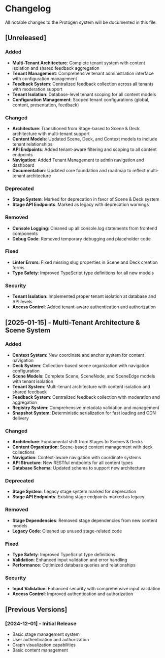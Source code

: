 # Changelog

All notable changes to the Protogen system will be documented in this file.

## [Unreleased]

### Added
- **Multi-Tenant Architecture**: Complete tenant system with content isolation and shared feedback aggregation
- **Tenant Management**: Comprehensive tenant administration interface with configuration management
- **Feedback System**: Centralized feedback collection across all tenants with moderation support
- **Tenant Isolation**: Database-level tenant scoping for all content models
- **Configuration Management**: Scoped tenant configurations (global, content, presentation, feedback)

### Changed
- **Architecture**: Transitioned from Stage-based to Scene & Deck architecture with multi-tenant support
- **Content Models**: Updated Scene, Deck, and Context models to include tenant relationships
- **API Endpoints**: Added tenant-aware filtering and scoping to all content endpoints
- **Navigation**: Added Tenant Management to admin navigation and dashboard
- **Documentation**: Updated core foundation and roadmap to reflect multi-tenant architecture

### Deprecated
- **Stage System**: Marked for deprecation in favor of Scene & Deck system
- **Stage API Endpoints**: Marked as legacy with deprecation warnings

### Removed
- **Console Logging**: Cleaned up all console.log statements from frontend components
- **Debug Code**: Removed temporary debugging and placeholder code

### Fixed
- **Linter Errors**: Fixed missing slug properties in Scene and Deck creation forms
- **Type Safety**: Improved TypeScript type definitions for all new models

### Security
- **Tenant Isolation**: Implemented proper tenant isolation at database and API levels
- **Access Control**: Added tenant-aware authentication and authorization

## [2025-01-15] - Multi-Tenant Architecture & Scene System

### Added
- **Context System**: New coordinate and anchor system for content navigation
- **Deck System**: Collection-based scene organization with navigation configuration
- **Scene Models**: Complete Scene, SceneNode, and SceneEdge models with tenant isolation
- **Tenant System**: Multi-tenant architecture with content isolation and shared feedback
- **Feedback System**: Centralized feedback collection with moderation and aggregation
- **Registry System**: Comprehensive metadata validation and management
- **Snapshot System**: Deterministic serialization for fast loading and CDN delivery

### Changed
- **Architecture**: Fundamental shift from Stages to Scenes & Decks
- **Content Organization**: Scene-based content management with deck collections
- **Navigation**: Context-aware navigation with coordinate systems
- **API Structure**: New RESTful endpoints for all content types
- **Database Schema**: Updated schema to support new architecture

### Deprecated
- **Stage System**: Legacy stage system marked for deprecation
- **Stage API Endpoints**: Existing stage endpoints marked as legacy

### Removed
- **Stage Dependencies**: Removed stage dependencies from new content models
- **Legacy Code**: Cleaned up unused stage-related code

### Fixed
- **Type Safety**: Improved TypeScript type definitions
- **Validation**: Enhanced input validation and error handling
- **Performance**: Optimized database queries and relationships

### Security
- **Input Validation**: Enhanced security with comprehensive input validation
- **Access Control**: Improved authentication and authorization

## [Previous Versions]

### [2024-12-01] - Initial Release
- Basic stage management system
- User authentication and authorization
- Graph visualization capabilities
- Basic content management
